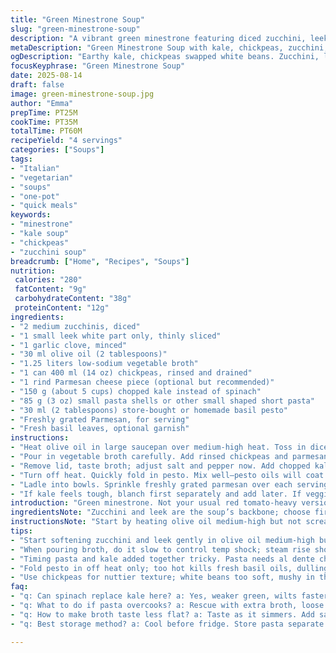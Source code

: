 ```yaml
---
title: "Green Minestrone Soup"
slug: "green-minestrone-soup"
description: "A vibrant green minestrone featuring diced zucchini, leek, and aromatic garlic sautéed until soft. Simmered in low-sodium vegetable broth with creamy cannellini beans and a rind of parmesan cheese for depth. Fresh spinach and miniature pasta shells finish the soup, stirred in near the end until pasta just tender. Pesto swirled through adds herbaceous brightness. Garnish with shaved parmesan and basil leaves. Adapted with kale replacing spinach and chickpeas instead of white beans for texture. Quick to make with layered flavors, relying on visual and aroma cues to guide doneness."
metaDescription: "Green Minestrone Soup with kale, chickpeas, zucchini, leek simmered in veggie broth. Layers of aroma and texture; pesto finish adds bold herbal punch."
ogDescription: "Earthy kale, chickpeas swapped white beans. Zucchini, leek sautéed gentle. Simmered, pesto stirred in last. Bright, chewy pasta, fresh basil scatter."
focusKeyphrase: "Green Minestrone Soup"
date: 2025-08-14
draft: false
image: green-minestrone-soup.jpg
author: "Emma"
prepTime: PT25M
cookTime: PT35M
totalTime: PT60M
recipeYield: "4 servings"
categories: ["Soups"]
tags:
- "Italian"
- "vegetarian"
- "soups"
- "one-pot"
- "quick meals"
keywords:
- "minestrone"
- "kale soup"
- "chickpeas"
- "zucchini soup"
breadcrumb: ["Home", "Recipes", "Soups"]
nutrition: 
 calories: "280"
 fatContent: "9g"
 carbohydrateContent: "38g"
 proteinContent: "12g"
ingredients:
- "2 medium zucchinis, diced"
- "1 small leek white part only, thinly sliced"
- "1 garlic clove, minced"
- "30 ml olive oil (2 tablespoons)"
- "1.25 liters low-sodium vegetable broth"
- "1 can 400 ml (14 oz) chickpeas, rinsed and drained"
- "1 rind Parmesan cheese piece (optional but recommended)"
- "150 g (about 5 cups) chopped kale instead of spinach"
- "85 g (3 oz) small pasta shells or other small shaped short pasta"
- "30 ml (2 tablespoons) store-bought or homemade basil pesto"
- "Freshly grated Parmesan, for serving"
- "Fresh basil leaves, optional garnish"
instructions:
- "Heat olive oil in large saucepan over medium-high heat. Toss in diced zucchinis, sliced leek, and minced garlic. Sprinkle with a pinch of salt and pepper. Stir often, cook until veggies soften and start releasing aroma, 7 to 9 minutes—should smell sweet and look glossy but not browned."
- "Pour in vegetable broth carefully. Add rinsed chickpeas and parmesan rind if using. Turn up heat and bring to a lively boil, watch for bubbles rising steadily. Once boiling, lower heat to medium-low and cover partially. Let simmer 6 to 8 minutes. Soup should smell fragrant, veggies tender but not mushy."
- "Remove lid, taste broth; adjust salt and pepper now. Add chopped kale and pasta shells. Stir to combine, continue cooking uncovered, stirring frequently, until pasta is al dente and kale has wilted but still vibrates bright green, about 5 to 10 minutes. Watch pasta closely, test a piece every few minutes to avoid overcooking."
- "Turn off heat. Quickly fold in pesto. Mix well—pesto oils will coat the soup, adding fresh herbal punch. Remove parmesan rind and discard."
- "Ladle into bowls. Sprinkle freshly grated parmesan over each serving, scatter basil leaves if you have some on hand. Serve immediately for best texture; leftover pasta tends to soak up broth."
- "If kale feels tough, blanch first separately and add later. If veggie scraps available, simmer them in broth for extra flavor. Swap white beans for chickpeas for nuttier texture and slight earthiness. Don’t rush the sauté step—softening those veggies is key."
introduction: "Green minestrone. Not your usual red tomato-heavy version. Bright, earthy, with zucchini and leek taking center stage. Garlic smells like it’s begging to be part of dinner, sizzling in olive oil to wake things up. Simmering in vegetable broth instead of chicken—keeps it lighter, fresher, perfect for anytime. Beans? Chickpeas swapped in for a bit more bite—white beans feel too soft sometimes. Kale replaces spinach here to stand up to the pasta’s chew. Parmesan rind in the pot adds that elusive umami, lurking beneath each slurp. Finished with pesto, because life’s better a little messy and oily. Fresh basil on top feels like the green light for summer. Timing’s tricky—pasta overdone ruins the rhythm. Watch the cooking, not the clock."
ingredientsNote: "Zucchini and leek are the soup’s backbone; choose firm zucchinis, not wrinkled or mushy. Leek can be sandy—rinse thoroughly. Garlic should look plump and firm. Olive oil quality shows through in flavor—don’t skimp here. Vegetable broth sometimes lacks salt, taste as simmering goes; be ready to adjust seasoning. Chickpeas swap gives earthy nuttiness but can break down if overcooked; rinse well to keep flavors clean. Kale stands up better than spinach in hot soup; chop fine for even wilting. Small pasta shells hold broth, but any bite-sized short pasta works. Pesto can be homemade, store-bought fine in pinch—add at end to keep herbal brightness alive. Parmesan rind optional but worth snagging from cheese wedge scraps for rich depth. Fresh basil optional garnish but brightens appearance and taste instantly."
instructionsNote: "Start by heating olive oil medium-high but not screaming hot; sauté until vegetables soften—listen for gentle sizzling, veggies become translucent, no browning. Salt early to draw out moisture, speeding softening. Pour broth slowly, watch steam rise as it hits pan. Boil vibrant, bubbles popping actively, then turn down to low simmer to avoid breaking legumes. Keep partially covered to trap heat but watch for boil-over signs. Adding kale and pasta together means timing matters—pasta should cook just past firm, kale bright green but limp. Stir often now to prevent pasta sticking, soup clumping. Remove parmesan rind early to avoid bitterness. Turn off heat before stirring in pesto—too much heat kills fresh flavor. Serving quick is key; pasta absorbs broth fast if soup sits. Leftovers? Add extra broth to revive texture. If soup tastes flat, acid like a squeeze of lemon brightens deep flavors—don’t be shy. This is more about intuition than rigid timing. Trust sight, smell, texture."
tips:
- "Start softening zucchini and leek gently in olive oil medium-high but no rush; veggies must sweat not brown. Salt early draws moisture fast, speeds softening and triggers aroma. Listen for gentle sizzling, veggies become translucent signal next step."
- "When pouring broth, do it slow to control temp shock; steam rise shows heat exchange. Boil lively then dial down low simmer—vigorous bubbles break chickpeas. Keep lid partially on to trap heat but watch boil-over, adjust fast or broth spills."
- "Timing pasta and kale added together tricky. Pasta needs al dente chew, kale bright green but wilted. Stir often now, prevent pasta sticking or uneven wilting. Taste pasta frequently. Chop kale fine to speed softening yet keep vibrant color."
- "Fold pesto in off heat only; too hot kills fresh basil oils, dulling punch. Pesto oils coat soup surface, add herbaceous brightness. Remove parmesan rind before stirring pesto—bitterness lingers if left too long brewing."
- "Use chickpeas for nuttier texture; white beans too soft, mushy in this broth. If kale tough, blanch quickly separately, add later just before serving. Vegetable scraps simmer added flavor, but strain well to keep broth clear, avoid muddy taste."
faq:
- "q: Can spinach replace kale here? a: Yes, weaker green, wilts faster so add later or less. Spinach cooks soft, loses bright color quick. Kale holds shape, better if you want chew and visual pop."
- "q: What to do if pasta overcooks? a: Rescue with extra broth, loose soup texture. Serve immediately. Or cook pasta separately, add last to control doneness. Pasta absorbs broth fast if sitting, swells even more."
- "q: How to make broth taste less flat? a: Taste as it simmers. Add salt slow. Acidic like squeeze lemon or vinegar brightens. Umami from parmesan rind helps. Herbs at end, pesto or basil also lift flavor complexity."
- "q: Best storage method? a: Cool before fridge. Store pasta separate if possible to avoid sogginess. Leftovers reheat gently, add broth to refresh texture. Soup thickens over time; add water broth to loosen. Basil best fresh, add just before serving."

---
```


